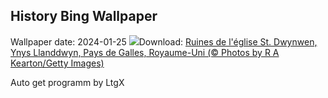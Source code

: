 ## History Bing Wallpaper
Wallpaper date: 2024-01-25
![](https://www.bing.com/th?id=OHR.DwynwensDay_FR-FR7589802554_UHD.jpg&w=1000)Download: [Ruines de l'église St. Dwynwen, Ynys Llanddwyn, Pays de Galles, Royaume-Uni (© Photos by R A Kearton/Getty Images)](https://www.bing.com/th?id=OHR.DwynwensDay_FR-FR7589802554_UHD.jpg)

Auto get programm by LtgX
